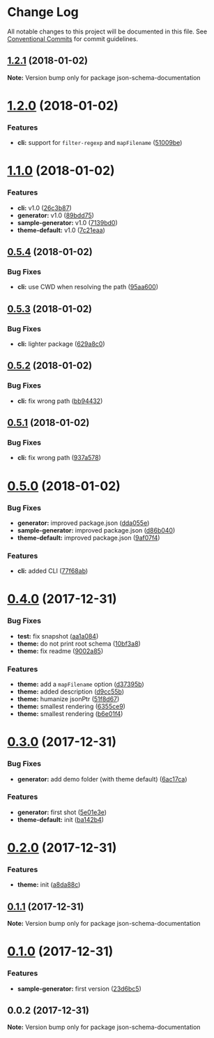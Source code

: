 # Change Log

All notable changes to this project will be documented in this file.
See [Conventional Commits](https://conventionalcommits.org) for commit guidelines.

<a name="1.2.1"></a>
## [1.2.1](https://github.com/fgribreau/json-schema-documentation/compare/v1.2.0...v1.2.1) (2018-01-02)




**Note:** Version bump only for package json-schema-documentation

<a name="1.2.0"></a>
# [1.2.0](https://github.com/fgribreau/json-schema-documentation/compare/v1.1.0...v1.2.0) (2018-01-02)


### Features

* **cli:** support for `filter-regexp` and `mapFilename` ([51009be](https://github.com/fgribreau/json-schema-documentation/commit/51009be))




<a name="1.1.0"></a>
# [1.1.0](https://github.com/fgribreau/json-schema-documentation/compare/v0.5.4...v1.1.0) (2018-01-02)


### Features

* **cli:** v1.0 ([26c3b87](https://github.com/fgribreau/json-schema-documentation/commit/26c3b87))
* **generator:** v1.0 ([89bdd75](https://github.com/fgribreau/json-schema-documentation/commit/89bdd75))
* **sample-generator:** v1.0 ([7139bd0](https://github.com/fgribreau/json-schema-documentation/commit/7139bd0))
* **theme-default:** v1.0 ([7c21eaa](https://github.com/fgribreau/json-schema-documentation/commit/7c21eaa))




<a name="0.5.4"></a>
## [0.5.4](https://github.com/fgribreau/json-schema-documentation/compare/v0.5.3...v0.5.4) (2018-01-02)


### Bug Fixes

* **cli:** use CWD when resolving the path ([95aa600](https://github.com/fgribreau/json-schema-documentation/commit/95aa600))




<a name="0.5.3"></a>
## [0.5.3](https://github.com/fgribreau/json-schema-documentation/compare/v0.5.2...v0.5.3) (2018-01-02)


### Bug Fixes

* **cli:** lighter package ([629a8c0](https://github.com/fgribreau/json-schema-documentation/commit/629a8c0))




<a name="0.5.2"></a>
## [0.5.2](https://github.com/fgribreau/json-schema-documentation/compare/v0.5.1...v0.5.2) (2018-01-02)


### Bug Fixes

* **cli:** fix wrong path ([bb94432](https://github.com/fgribreau/json-schema-documentation/commit/bb94432))




<a name="0.5.1"></a>
## [0.5.1](https://github.com/fgribreau/json-schema-documentation/compare/v0.5.0...v0.5.1) (2018-01-02)


### Bug Fixes

* **cli:** fix wrong path ([937a578](https://github.com/fgribreau/json-schema-documentation/commit/937a578))




<a name="0.5.0"></a>
# [0.5.0](https://github.com/fgribreau/json-schema-documentation/compare/v0.4.0...v0.5.0) (2018-01-02)


### Bug Fixes

* **generator:** improved package.json ([dda055e](https://github.com/fgribreau/json-schema-documentation/commit/dda055e))
* **sample-generator:** improved package.json ([d86b040](https://github.com/fgribreau/json-schema-documentation/commit/d86b040))
* **theme-default:** improved package.json ([9af07f4](https://github.com/fgribreau/json-schema-documentation/commit/9af07f4))


### Features

* **cli:** added CLI ([77f68ab](https://github.com/fgribreau/json-schema-documentation/commit/77f68ab))




<a name="0.4.0"></a>
# [0.4.0](https://github.com/FGRibreau/json-schema-documentation/compare/v0.3.0...v0.4.0) (2017-12-31)


### Bug Fixes

* **test:** fix snapshot ([aa1a084](https://github.com/FGRibreau/json-schema-documentation/commit/aa1a084))
* **theme:** do not print root schema ([10bf3a8](https://github.com/FGRibreau/json-schema-documentation/commit/10bf3a8))
* **theme:** fix readme ([9002a85](https://github.com/FGRibreau/json-schema-documentation/commit/9002a85))


### Features

* **theme:** add a `mapFilename` option ([d37395b](https://github.com/FGRibreau/json-schema-documentation/commit/d37395b))
* **theme:** added description ([d9cc55b](https://github.com/FGRibreau/json-schema-documentation/commit/d9cc55b))
* **theme:** humanize jsonPtr ([51f8d67](https://github.com/FGRibreau/json-schema-documentation/commit/51f8d67))
* **theme:** smallest rendering ([6355ce9](https://github.com/FGRibreau/json-schema-documentation/commit/6355ce9))
* **theme:** smallest rendering ([b6e01f4](https://github.com/FGRibreau/json-schema-documentation/commit/b6e01f4))




<a name="0.3.0"></a>
# [0.3.0](https://github.com/FGRibreau/json-schema-documentation/compare/v0.2.0...v0.3.0) (2017-12-31)


### Bug Fixes

* **generator:** add demo folder (with theme default) ([6ac17ca](https://github.com/FGRibreau/json-schema-documentation/commit/6ac17ca))


### Features

* **generator:** first shot ([5e01e3e](https://github.com/FGRibreau/json-schema-documentation/commit/5e01e3e))
* **theme-default:** init ([ba142b4](https://github.com/FGRibreau/json-schema-documentation/commit/ba142b4))




<a name="0.2.0"></a>
# [0.2.0](https://github.com/FGRibreau/json-schema-documentation/compare/v0.1.1...v0.2.0) (2017-12-31)


### Features

* **theme:** init ([a8da88c](https://github.com/FGRibreau/json-schema-documentation/commit/a8da88c))




<a name="0.1.1"></a>
## [0.1.1](https://github.com/FGRibreau/json-schema-documentation/compare/v0.1.0...v0.1.1) (2017-12-31)




**Note:** Version bump only for package json-schema-documentation

<a name="0.1.0"></a>
# [0.1.0](https://github.com/FGRibreau/json-schema-documentation/compare/v0.0.2...v0.1.0) (2017-12-31)


### Features

* **sample-generator:** first version ([23d6bc5](https://github.com/FGRibreau/json-schema-documentation/commit/23d6bc5))




<a name="0.0.2"></a>
## 0.0.2 (2017-12-31)




**Note:** Version bump only for package json-schema-documentation
